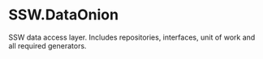 SSW.DataOnion
=============

SSW data access layer. Includes repositories, interfaces, unit of work and all required generators.
